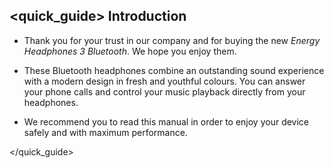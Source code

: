 ## <quick_guide> Introduction

*	Thank you for your trust in our company and for buying the new *Energy Headphones 3 Bluetooth*. We hope you enjoy them.

*	These Bluetooth headphones combine an outstanding sound experience with a modern design in fresh and youthful colours. You can answer your phone calls and control your music playback directly from your headphones.

* We recommend you to read this manual in order to enjoy your device safely and with maximum performance.

</unique> </quick_guide>
